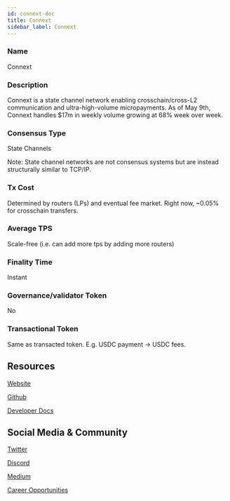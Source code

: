 ```yaml
---
id: connext-doc
title: Connext
sidebar_label: Connext
---
```


### Name
Connext

### Description
Connext is a state channel network enabling crosschain/cross-L2 communication and ultra-high-volume micropayments. As of May 9th, Connext handles $17m in weekly volume growing at 68% week over week.

### Consensus Type
State Channels

Note:  State channel networks are not consensus systems but are instead structurally similar to TCP/IP.

### Tx Cost
Determined by routers (LPs) and eventual fee market. Right now, ~0.05% for crosschain transfers.

### Average TPS
Scale-free (i.e. can add more tps by adding more routers)

### Finality Time
Instant

### Governance/validator Token
No

### Transactional Token
Same as transacted token. E.g. USDC payment -> USDC fees.

## Resources

[Website](https://connext.network)

[Github](https://github.com/connext)

[Developer Docs](https://docs.connext.network)


## Social Media & Community

[Twitter](https://twitter.com/connextnetwork)

[Discord](https://discord.gg/cgvzAcE)

[Medium](https://medium.com/connext)

[Career Opportunities](https://jobs.connext.network)
